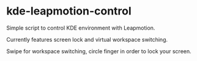 kde-leapmotion-control
======================

Simple script to control KDE environment with Leapmotion.

Currently features screen lock and virtual workspace switching.

Swipe for workspace switching, circle finger in order to lock your screen.